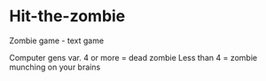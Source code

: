 # Hit-the-zombie
Zombie game - text game

Computer gens var.
4 or more = dead zombie
Less than 4 = zombie munching on your brains
